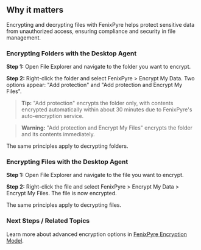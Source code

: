 
## Why it matters
Encrypting and decrypting files with FenixPyre helps protect sensitive data from unauthorized access, ensuring compliance and security in file management.

### Encrypting Folders with the Desktop Agent

**Step 1:** Open File Explorer and navigate to the folder you want to encrypt.

**Step 2:** Right-click the folder and select FenixPyre > Encrypt My Data. Two options appear: "Add protection" and "Add protection and Encrypt My Files".

> **Tip:** "Add protection" encrypts the folder only, with contents encrypted automatically within about 30 minutes due to FenixPyre's auto-encryption service.

> **Warning:** "Add protection and Encrypt My Files" encrypts the folder and its contents immediately.

The same principles apply to decrypting folders.

### Encrypting Files with the Desktop Agent

**Step 1:** Open File Explorer and navigate to the file you want to encrypt.

**Step 2:** Right-click the file and select FenixPyre > Encrypt My Data > Encrypt My Files. The file is now encrypted.

<!-- IMG:     ./media/05-user-guide/how-to-encrypt-decrypt-files/screenshot1.png | Alt: Context menu for encrypting files -->

The same principles apply to decrypting files.

### Next Steps / Related Topics
Learn more about advanced encryption options in [FenixPyre Encryption Model](../02-core-concepts/encryption-model.md).